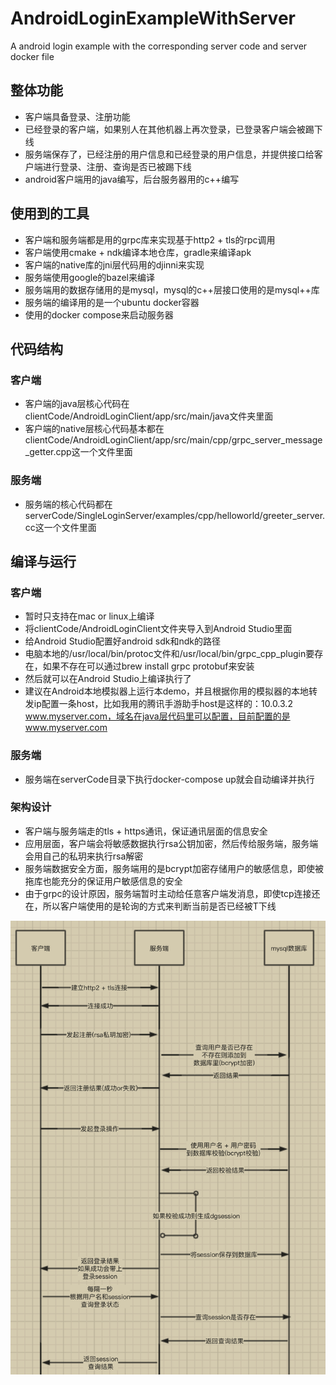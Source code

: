 # AndroidLoginExampleWithServer
A android login example with the corresponding server code and server docker file

## 整体功能
- 客户端具备登录、注册功能
- 已经登录的客户端，如果别人在其他机器上再次登录，已登录客户端会被踢下线
- 服务端保存了，已经注册的用户信息和已经登录的用户信息，并提供接口给客户端进行登录、注册、查询是否已被踢下线
- android客户端用的java编写，后台服务器用的c++编写

## 使用到的工具
- 客户端和服务端都是用的grpc库来实现基于http2 + tls的rpc调用
- 客户端使用cmake + ndk编译本地仓库，gradle来编译apk
- 客户端的native库的jni层代码用的djinni来实现
- 服务端使用google的bazel来编译
- 服务端用的数据存储用的是mysql，mysql的c++层接口使用的是mysql++库
- 服务端的编译用的是一个ubuntu docker容器
- 使用的docker compose来启动服务器

## 代码结构
### 客户端
- 客户端的java层核心代码在clientCode/AndroidLoginClient/app/src/main/java文件夹里面
- 客户端的native层核心代码基本都在clientCode/AndroidLoginClient/app/src/main/cpp/grpc_server_message_getter.cpp这一个文件里面

### 服务端
- 服务端的核心代码都在serverCode/SingleLoginServer/examples/cpp/helloworld/greeter_server.cc这一个文件里面

## 编译与运行
### 客户端
- 暂时只支持在mac or linux上编译
- 将clientCode/AndroidLoginClient文件夹导入到Android Studio里面
- 给Android Studio配置好android sdk和ndk的路径
- 电脑本地的/usr/local/bin/protoc文件和/usr/local/bin/grpc_cpp_plugin要存在，如果不存在可以通过brew install grpc protobuf来安装
- 然后就可以在Android Studio上编译执行了
- 建议在Android本地模拟器上运行本demo，并且根据你用的模拟器的本地转发ip配置一条host，比如我用的腾讯手游助手host是这样的：10.0.3.2        www.myserver.com，域名在java层代码里可以配置，目前配置的是www.myserver.com

### 服务端
- 服务端在serverCode目录下执行docker-compose up就会自动编译并执行

### 架构设计
- 客户端与服务端走的tls + https通讯，保证通讯层面的信息安全
- 应用层面，客户端会将敏感数据执行rsa公钥加密，然后传给服务端，服务端会用自己的私玥来执行rsa解密
- 服务端数据安全方面，服务端用的是bcrypt加密存储用户的敏感信息，即使被拖库也能充分的保证用户敏感信息的安全
- 由于grpc的设计原因，服务端暂时主动给任意客户端发消息，即使tcp连接还在，所以客户端使用的是轮询的方式来判断当前是否已经被T下线

![Image](https://github.com/faip520/AndroidLoginExampleWithServer/blob/master/image/abc.png)






